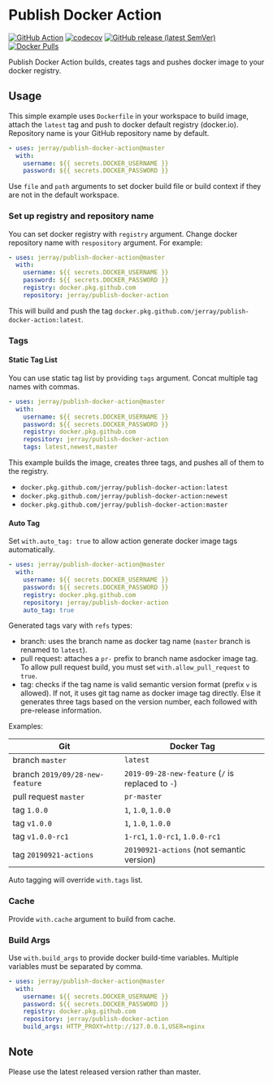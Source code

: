 # Publish Docker Action

[![GitHub Action](https://github.com/jerray/publish-docker-action/workflows/Main/badge.svg)](https://github.com/jerray/publish-docker-action/actions?workflow=Main)
[![codecov](https://codecov.io/gh/jerray/publish-docker-action/branch/master/graph/badge.svg)](https://codecov.io/gh/jerray/publish-docker-action)
[![GitHub release (latest SemVer)](https://img.shields.io/github/v/release/jerray/publish-docker-action?logo=github)](https://github.com/jerray/publish-docker-action/releases)
[![Docker Pulls](https://img.shields.io/docker/pulls/jerray/publish-docker-action?logo=docker)](https://hub.docker.com/r/jerray/publish-docker-action)

Publish Docker Action builds, creates tags and pushes docker image to your docker registry.

## Usage

This simple example uses `Dockerfile` in your workspace to build image, attach the `latest`
tag and push to docker default registry (docker.io). Repository name is your GitHub repository
name by default.

```yaml
- uses: jerray/publish-docker-action@master
  with:
    username: ${{ secrets.DOCKER_USERNAME }}
    password: ${{ secrets.DOCKER_PASSWORD }}
```

Use `file` and `path` arguments to set docker build file or build context if they are not in the default workspace.

### Set up registry and repository name

You can set docker registry with `registry` argument. Change docker repository name with `respository` argument.
For example:

```yaml
- uses: jerray/publish-docker-action@master
  with:
    username: ${{ secrets.DOCKER_USERNAME }}
    password: ${{ secrets.DOCKER_PASSWORD }}
    registry: docker.pkg.github.com
    repository: jerray/publish-docker-action
```

This will build and push the tag `docker.pkg.github.com/jerray/publish-docker-action:latest`.

### Tags

#### Static Tag List

You can use static tag list by providing `tags` argument. Concat multiple tag names with commas.

```yaml
- uses: jerray/publish-docker-action@master
  with:
    username: ${{ secrets.DOCKER_USERNAME }}
    password: ${{ secrets.DOCKER_PASSWORD }}
    registry: docker.pkg.github.com
    repository: jerray/publish-docker-action
    tags: latest,newest,master
```

This example builds the image, creates three tags, and pushes all of them to the registry.

* `docker.pkg.github.com/jerray/publish-docker-action:latest`
* `docker.pkg.github.com/jerray/publish-docker-action:newest`
* `docker.pkg.github.com/jerray/publish-docker-action:master`

#### Auto Tag

Set `with.auto_tag: true` to allow action generate docker image tags automatically.

```yaml
- uses: jerray/publish-docker-action@master
  with:
    username: ${{ secrets.DOCKER_USERNAME }}
    password: ${{ secrets.DOCKER_PASSWORD }}
    registry: docker.pkg.github.com
    repository: jerray/publish-docker-action
    auto_tag: true
```

Generated tags vary with `refs` types:

* branch: uses the branch name as docker tag name (`master` branch is renamed to `latest`).
* pull request: attaches a `pr-` prefix to branch name asdocker image tag. To allow pull request build, you must set `with.allow_pull_request` to `true`.
* tag: checks if the tag name is valid semantic version format (prefix `v` is allowed). If not, it uses git tag name as docker image tag directly. Else it generates three tags based on the version number, each followed with pre-release information.

Examples:

| Git | Docker Tag |
| --- | --- |
| branch `master` | `latest` |
| branch  `2019/09/28-new-feature` | `2019-09-28-new-feature` (`/` is replaced to `-`) |
| pull request `master` | `pr-master` |
| tag `1.0.0` | `1`, `1.0`, `1.0.0` |
| tag `v1.0.0` | `1`, `1.0`, `1.0.0` |
| tag `v1.0.0-rc1` | `1-rc1`, `1.0-rc1`, `1.0.0-rc1` |
| tag `20190921-actions` | `20190921-actions` (not semantic version) |

Auto tagging will override `with.tags` list.

### Cache

Provide `with.cache` argument to build from cache.

### Build Args

Use `with.build_args` to provide docker build-time variables. Multiple variables must be separated by comma. 

```yaml
- uses: jerray/publish-docker-action@master
  with:
    username: ${{ secrets.DOCKER_USERNAME }}
    password: ${{ secrets.DOCKER_PASSWORD }}
    registry: docker.pkg.github.com
    repository: jerray/publish-docker-action
    build_args: HTTP_PROXY=http://127.0.0.1,USER=nginx
```

## Note

Please use the latest released version rather than master.
